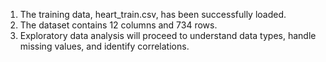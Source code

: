 1. The training data, heart_train.csv, has been successfully loaded.
2. The dataset contains 12 columns and 734 rows.
3. Exploratory data analysis will proceed to understand data types, handle missing values, and identify correlations.
